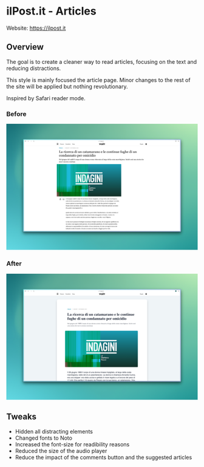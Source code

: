 
# ilPost.it - Articles 

Website: https://ilpost.it

## Overview

The goal is to create a cleaner way to read articles, focusing on the text and reducing distractions.

This style is mainly focused the article page. Minor changes to the rest of the site will be applied but nothing revolutionary.

Inspired by Safari reader mode.

### Before

![before](/ilpost.it/img/ilpost-before.png)

### After 

![after](/ilpost.it/img/ilpost-after.png)

## Tweaks

- Hidden all distracting elements
- Changed fonts to Noto
- Increased the font-size for readibility reasons
- Reduced the size of the audio player
- Reduce the impact of the comments button and the suggested articles
